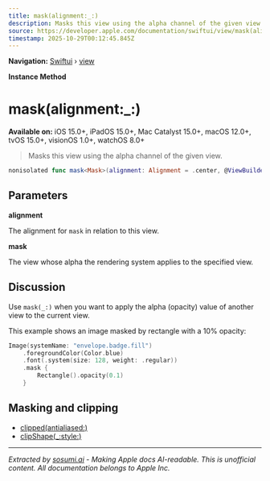 ```yaml
---
title: mask(alignment:_:)
description: Masks this view using the alpha channel of the given view.
source: https://developer.apple.com/documentation/swiftui/view/mask(alignment:_:)
timestamp: 2025-10-29T00:12:45.845Z
---
```


**Navigation:** [Swiftui](/documentation/swiftui) › [view](/documentation/swiftui/view)

**Instance Method**

# mask(alignment:_:)

**Available on:** iOS 15.0+, iPadOS 15.0+, Mac Catalyst 15.0+, macOS 12.0+, tvOS 15.0+, visionOS 1.0+, watchOS 8.0+

> Masks this view using the alpha channel of the given view.

```swift
nonisolated func mask<Mask>(alignment: Alignment = .center, @ViewBuilder _ mask: () -> Mask) -> some View where Mask : View
```

## Parameters

**alignment**

The alignment for `mask` in relation to this view.



**mask**

The view whose alpha the rendering system applies to the specified view.



## Discussion

Use `mask(_:)` when you want to apply the alpha (opacity) value of another view to the current view.

This example shows an image masked by rectangle with a 10% opacity:

```swift
Image(systemName: "envelope.badge.fill")
    .foregroundColor(Color.blue)
    .font(.system(size: 128, weight: .regular))
    .mask {
        Rectangle().opacity(0.1)
    }
```



## Masking and clipping

- [clipped(antialiased:)](/documentation/swiftui/view/clipped(antialiased:))
- [clipShape(_:style:)](/documentation/swiftui/view/clipshape(_:style:))

---

*Extracted by [sosumi.ai](https://sosumi.ai) - Making Apple docs AI-readable.*
*This is unofficial content. All documentation belongs to Apple Inc.*
